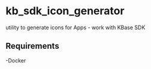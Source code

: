 # kb_sdk_icon_generator
utility to generate icons for Apps - work with KBase SDK

## Requirements
-Docker

